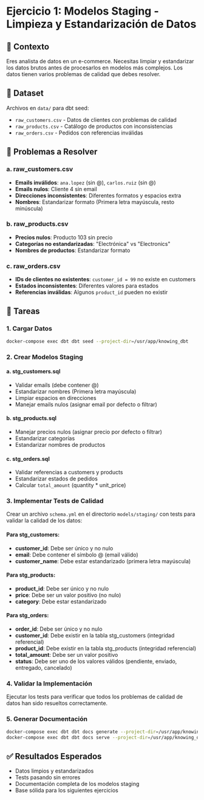 # Ejercicio 1: Modelos Staging - Limpieza y Estandarización de Datos

## 📌 Contexto
Eres analista de datos en un e-commerce. Necesitas limpiar y estandarizar los datos brutos antes de procesarlos en modelos más complejos. Los datos tienen varios problemas de calidad que debes resolver.

## 📂 Dataset
Archivos en `data/` para dbt seed:
- `raw_customers.csv` - Datos de clientes con problemas de calidad
- `raw_products.csv` - Catálogo de productos con inconsistencias
- `raw_orders.csv` - Pedidos con referencias inválidas

## 🎯 Problemas a Resolver

### a. raw_customers.csv
- **Emails inválidos**: `ana.lopez` (sin @), `carlos.ruiz` (sin @)
- **Emails nulos**: Cliente 4 sin email
- **Direcciones inconsistentes**: Diferentes formatos y espacios extra
- **Nombres**: Estandarizar formato (Primera letra mayúscula, resto minúscula)

### b. raw_products.csv
- **Precios nulos**: Producto 103 sin precio
- **Categorías no estandarizadas**: "Electrónica" vs "Electronics"
- **Nombres de productos**: Estandarizar formato

### c. raw_orders.csv
- **IDs de clientes no existentes**: `customer_id = 99` no existe en customers
- **Estados inconsistentes**: Diferentes valores para estados
- **Referencias inválidas**: Algunos `product_id` pueden no existir

## 🎯 Tareas

### 1. Cargar Datos
```bash
docker-compose exec dbt dbt seed --project-dir=/usr/app/knowing_dbt
```

### 2. Crear Modelos Staging

#### a. stg_customers.sql
- Validar emails (debe contener @)
- Estandarizar nombres (Primera letra mayúscula)
- Limpiar espacios en direcciones
- Manejar emails nulos (asignar email por defecto o filtrar)

#### b. stg_products.sql
- Manejar precios nulos (asignar precio por defecto o filtrar)
- Estandarizar categorías
- Estandarizar nombres de productos

#### c. stg_orders.sql
- Validar referencias a customers y products
- Estandarizar estados de pedidos
- Calcular `total_amount` (quantity * unit_price)

### 3. Implementar Tests de Calidad

Crear un archivo `schema.yml` en el directorio `models/staging/` con tests para validar la calidad de los datos:

#### Para stg_customers:
- **customer_id**: Debe ser único y no nulo
- **email**: Debe contener el símbolo @ (email válido)
- **customer_name**: Debe estar estandarizado (primera letra mayúscula)

#### Para stg_products:
- **product_id**: Debe ser único y no nulo
- **price**: Debe ser un valor positivo (no nulo)
- **category**: Debe estar estandarizado

#### Para stg_orders:
- **order_id**: Debe ser único y no nulo
- **customer_id**: Debe existir en la tabla stg_customers (integridad referencial)
- **product_id**: Debe existir en la tabla stg_products (integridad referencial)
- **total_amount**: Debe ser un valor positivo
- **status**: Debe ser uno de los valores válidos (pendiente, enviado, entregado, cancelado)

### 4. Validar la Implementación

Ejecutar los tests para verificar que todos los problemas de calidad de datos han sido resueltos correctamente.

### 5. Generar Documentación
```bash
docker-compose exec dbt dbt docs generate --project-dir=/usr/app/knowing_dbt
docker-compose exec dbt dbt docs serve --project-dir=/usr/app/knowing_dbt
```

## ✅ Resultados Esperados
- Datos limpios y estandarizados
- Tests pasando sin errores
- Documentación completa de los modelos staging
- Base sólida para los siguientes ejercicios 